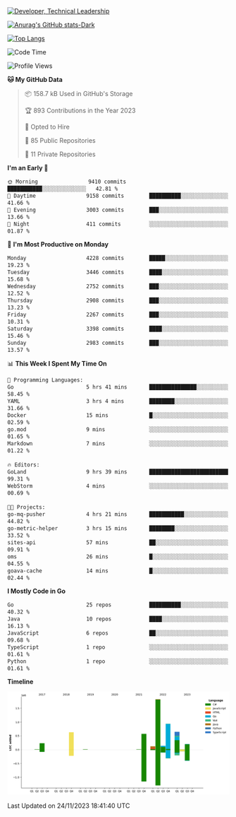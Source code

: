 <div>
  <a href="https://www.linkedin.com/in/arielpineiro/" target="_blank" rel="nofollow noopener noreferrer">
    <img src="https://img.shields.io/badge/-LinkedIn-%230077B5?style=for-the-badge&logo=linkedin&logoColor=white" alt="Developer, Technical Leadership" title="Ariel Piñeiro">
  </a>
</div>

[![Anurag's GitHub stats-Dark](https://github-readme-stats.vercel.app/api?username=arielsrv&show_icons=true&theme=dark#gh-dark-mode-only)](https://github.com/anuraghazra/github-readme-stats#gh-dark-mode-only)

[![Top Langs](https://github-readme-stats.vercel.app/api/top-langs/?username=arielsrv&layout=compact&langs_count=10&theme=dark#gh-dark-mode-only)](https://github.com/anuraghazra/github-readme-stats&theme=dark#gh-dark-mode-only)

<!--START_SECTION:waka-->
![Code Time](http://img.shields.io/badge/Code%20Time-314%20hrs%2038%20mins-blue)

![Profile Views](http://img.shields.io/badge/Profile%20Views-0-blue)

**🐱 My GitHub Data** 

> 📦 158.7 kB Used in GitHub's Storage 
 > 
> 🏆 893 Contributions in the Year 2023
 > 
> 💼 Opted to Hire
 > 
> 📜 85 Public Repositories 
 > 
> 🔑 11 Private Repositories 
 > 
**I'm an Early 🐤** 

```text
🌞 Morning                9410 commits        ███████████░░░░░░░░░░░░░░   42.81 % 
🌆 Daytime                9158 commits        ██████████░░░░░░░░░░░░░░░   41.66 % 
🌃 Evening                3003 commits        ███░░░░░░░░░░░░░░░░░░░░░░   13.66 % 
🌙 Night                  411 commits         ░░░░░░░░░░░░░░░░░░░░░░░░░   01.87 % 
```
📅 **I'm Most Productive on Monday** 

```text
Monday                   4228 commits        █████░░░░░░░░░░░░░░░░░░░░   19.23 % 
Tuesday                  3446 commits        ████░░░░░░░░░░░░░░░░░░░░░   15.68 % 
Wednesday                2752 commits        ███░░░░░░░░░░░░░░░░░░░░░░   12.52 % 
Thursday                 2908 commits        ███░░░░░░░░░░░░░░░░░░░░░░   13.23 % 
Friday                   2267 commits        ███░░░░░░░░░░░░░░░░░░░░░░   10.31 % 
Saturday                 3398 commits        ████░░░░░░░░░░░░░░░░░░░░░   15.46 % 
Sunday                   2983 commits        ███░░░░░░░░░░░░░░░░░░░░░░   13.57 % 
```


📊 **This Week I Spent My Time On** 

```text
💬 Programming Languages: 
Go                       5 hrs 41 mins       ███████████████░░░░░░░░░░   58.45 % 
YAML                     3 hrs 4 mins        ████████░░░░░░░░░░░░░░░░░   31.66 % 
Docker                   15 mins             █░░░░░░░░░░░░░░░░░░░░░░░░   02.59 % 
go.mod                   9 mins              ░░░░░░░░░░░░░░░░░░░░░░░░░   01.65 % 
Markdown                 7 mins              ░░░░░░░░░░░░░░░░░░░░░░░░░   01.22 % 

🔥 Editors: 
GoLand                   9 hrs 39 mins       █████████████████████████   99.31 % 
WebStorm                 4 mins              ░░░░░░░░░░░░░░░░░░░░░░░░░   00.69 % 

🐱‍💻 Projects: 
go-mq-pusher             4 hrs 21 mins       ███████████░░░░░░░░░░░░░░   44.82 % 
go-metric-helper         3 hrs 15 mins       ████████░░░░░░░░░░░░░░░░░   33.52 % 
sites-api                57 mins             ██░░░░░░░░░░░░░░░░░░░░░░░   09.91 % 
oms                      26 mins             █░░░░░░░░░░░░░░░░░░░░░░░░   04.55 % 
goava-cache              14 mins             █░░░░░░░░░░░░░░░░░░░░░░░░   02.44 % 
```

**I Mostly Code in Go** 

```text
Go                       25 repos            ██████████░░░░░░░░░░░░░░░   40.32 % 
Java                     10 repos            ████░░░░░░░░░░░░░░░░░░░░░   16.13 % 
JavaScript               6 repos             ██░░░░░░░░░░░░░░░░░░░░░░░   09.68 % 
TypeScript               1 repo              ░░░░░░░░░░░░░░░░░░░░░░░░░   01.61 % 
Python                   1 repo              ░░░░░░░░░░░░░░░░░░░░░░░░░   01.61 % 
```



**Timeline**

![Lines of Code chart](https://raw.githubusercontent.com/arielsrv/arielsrv/main/assets/bar_graph.png)


 Last Updated on 24/11/2023 18:41:40 UTC
<!--END_SECTION:waka-->
